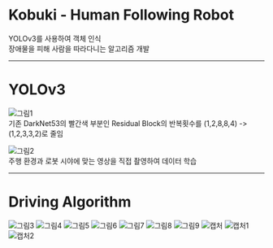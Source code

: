 # Kobuki - Human Following Robot


YOLOv3를 사용하여 객체 인식  
장애물을 피해 사람을 따라다니는 알고리즘 개발


----------------------
# YOLOv3 
![그림1](https://user-images.githubusercontent.com/80737266/124345892-a163de00-dc16-11eb-9cf2-0494b272d706.png)  
기존 DarkNet53의 빨간색 부분인 Residual Block의 반복횟수를 (1,2,8,8,4) -> (1,2,3,3,2)로 줄임  


![그림2](https://user-images.githubusercontent.com/80737266/124345996-37980400-dc17-11eb-97a5-0c6641f46b04.png)  
주행 환경과 로봇 시야에 맞는 영상을 직접 촬영하여 데이터 학습

----------------------
# Driving Algorithm

![그림3](https://user-images.githubusercontent.com/80737266/124346267-da9d4d80-dc18-11eb-819c-29775fddf6bf.png)
![그림4](https://user-images.githubusercontent.com/80737266/124346268-dc671100-dc18-11eb-994b-5b8c6510dd4e.png)
![그림5](https://user-images.githubusercontent.com/80737266/124346270-dd983e00-dc18-11eb-9a9e-4bc041eeb5f3.png)
![그림6](https://user-images.githubusercontent.com/80737266/124346272-df620180-dc18-11eb-8157-76fe38545cde.png)
![그림7](https://user-images.githubusercontent.com/80737266/124346276-e12bc500-dc18-11eb-96fc-ebc2700036dd.png)
![그림8](https://user-images.githubusercontent.com/80737266/124346279-e38e1f00-dc18-11eb-8ec6-0802d176764c.png)
![그림9](https://user-images.githubusercontent.com/80737266/124346282-e5f07900-dc18-11eb-873a-1b7bc78f4b03.png)
![캡처](https://user-images.githubusercontent.com/80737266/124346284-e8eb6980-dc18-11eb-9fe6-94ec1d8de2da.PNG)
![캡처1](https://user-images.githubusercontent.com/80737266/124346285-ea1c9680-dc18-11eb-9c6a-c928d8f90de4.PNG)
![캡처2](https://user-images.githubusercontent.com/80737266/124346286-eb4dc380-dc18-11eb-853b-a8d1c94f59ff.PNG)
